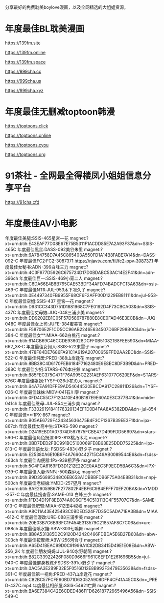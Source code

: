 分享最好的免费耽美boylove漫画，以及全网精选的大姐姐资源。

# 年度最佳BL耽美漫画

https://139fm.site

https://139fm.online

https://139fm.space

https://999cha.cc

https://999cha.us

https://999cha.xyz

# 年度最佳无删减toptoon韩漫

https://toptoons.click

https://toptoons.online

https://toptoons.cyou

https://toptoons.org


# 91茶社 - 全网最全得楼凤小姐姐信息分享平台

https://91cha.cfd


# 年度最佳AV小电影

年度最佳美腿:SSIS-465星宮—花
magnet:?xt=urn:btih:E43EAF77D08E67E75B5311F1ACDD85E7A2A93F37&dn=SSIS-465C
年度最佳黑丝:DASS-092美谷朱里
magnet:?xt=urn:btih:6A784758D7A45C865403A550FD1A14B8FABE7A14&dn=DASS-092-C
年度最佳FC2:FC2-3087371
https://njavtv.com/fil/fc2-ppv-3087371
年度最佳女秘书:ADN-396白峰三力
magnet:?xt=urn:btih:4C3F977D5926C675724D17D0BDABC53AC14E2F41&dn=adn-396ch
年度最佳巨一:SSIS-469小宵二人
magnet:?xt=urn:btih:C8DA66E4B8B765CAE53BDF34AFD74BADCFC13A63&dn=ssis-469-C
年度最佳NTR:JUL-953木下凛久子
magnet:?xt=urn:btih:0E4497340FB9955F68CF6F2AFF00D1229EB81111&dn=jul-953-C
年度最佳空姐:SSIS-437 星宮—花
magnet:?xt=urn:btih:D931CC343D751D1881968C7FE0192D4F73CBCA03&dn=SSIS-437C
年度最佳丈母娘:JUQ-048三浦步美
magnet:?xt=urn:btih:DD9202EB1C05F57D586787880E8CE0FAD46E3ECB&dn=JUQ-048C
年度最佳女上司:JUFE-384蜜美杏
magnet:?xt=urn:btih:F58706E2F1CD5CC96AB2246E634507D6BF298B0C&dn=jufe-384-C
年度最佳女**:MIAA-662白桃花
magnet:?xt=urn:btih:614CB69C46CCDE936028DCFF0B510821B8FEE590&dn=MIAA-662_3K-C
年度最佳女佣人:SSIS-522東雲子
magnet:?xt=urn:btih:478F84DE7686FA91C1A619A20700659FFD2AA2EC&dn=SSIS-522-C
年度最佳纯爱:PRED-388山岸逢花
magnet:?xt=urn:btih:8BB38C4D6170FEB6184F7162480E9E8EC8DF3B9D&dn=PRED-388C
年度最佳少妇:STARS-676本庄鈴
magnet:?xt=urn:btih:885FEC375C471F76A995C2231AEF631077C620EF&dn=STARS-676C
年度最佳姐姐:TYSF-026小花の人
magnet:?xt=urn:btih:64A7EA91DFFE9AD54644530EBCDA917C28811D26&dn=TYSF-026-C
年度最佳妹妹:MIDV-041石川零
magnet:?xt=urn:btih:0FD4C55C7F120410E4B0B187E9E60A0E3C377B41&dn=midv-041ch
年度最佳继母:JUL-854三浦步美
magnet:?xt=urn:btih:F33029191841176320134EF1D0B4FAA8A6382DDA&dn=jul-854-C
年度最佳**:1PX-867
magnet:?xt=urn:btih:B05AE6729F424345636475B4F3CF1267B39EE3F1&dn=ipx-867ch
年度最佳女高中生:STARS-590
magnet:?xt=urn:btih:D2419EBD1A07374D567675FCBE47D499FDD56697&dn=stars-590-C
年度最佳角色扮演:IPX-813桃乃木龙
magnet:?xt=urn:btih:0BD7DED2FBC991BC5100069FE8B63E25DDD75225&dn=ipx-813-C
年度最佳前女友: FSDSS-483小野夕子
magnet:?xt=urn:btih:E25380A6E10B9F4A7660442715C49AB0089544E6&dn=fsdss-483ch
年度最佳肉便器:1Px-939相沪多
magnet:?xt=urn:btih:5C4FCA6169FD3D1212E22CE0AAEC3F9ECD5BA6C3&dn=IPX-939-C
年度最佳人妻:NNPJ-500森沪太
magnet:?xt=urn:btih:B9D356895348C6EB653A1CBBBFDB6F75A04E8B31&dn=nnpj-500ch
年度最佳老板娘:YMDD-257望月
magnet:?xt=urn:btih:BAE29059B67F277802F4EBF6C9B4EFFF70EF20BA&dn=YMDD-257-C
年度最佳搜查官:SAME-013 白峰三少
magnet:?xt=urn:btih:1FD34D19F8EE874A6C6CF54C513113C4F55707C7&dn=SAME-013-C
年度最佳肥臂:MIAA-612田中权权
magnet:?xt=urn:btih:A8C11A43E425493C0BDED524F7D35C5ADA71EA3B&dn=MIAA-612-C
年度最佳漫改:URE-088三浦步美
magnet:?xt=urn:btih:20E03B7C6B9BFC1F454E313579C21857AF8C7C06&dn=ure-088ch
年度最佳喷水娃:ABW-303七鳴舞
magnet:?xt=urn:btih:8B8A531385D2C9120D4242C466FDBDA5E6B27B60&dn=abw-303ch
年度最佳按摩师:ABW-256河合寸
magnet:?xt=urn:btih:A65D41BEAC99D0C91999A1C82DB3415D49E1E08E&dn=ABW-256_2K
年度最佳朋友妈妈:JUL-940水野朝陽
magnet:?xt=urn:btih:B82C33922426F080D9666F961C8EFD1E261696B5&dn=jul-940-C
年度最佳健身教练:FSDSS-391小野夕子
magnet:?xt=urn:btih:0AC5A3E2B9F32E5F0516D12E8B992F3479E35638&dn=fsdss-391-C
年度最佳第一视角:PRED-437山岸逢花
magnet:?xt=urn:btih:C82BC57FCFE90BD71D63052A908DFF4CF41A45C0&dn=_PRED-437C.mp4
年度最佳相部屋:SSIS-54921亡舞
magnet:?xt=urn:btih:BA6E7384C42E6CDED486FFD62618772965496A56&dn=SSIS-549-C
